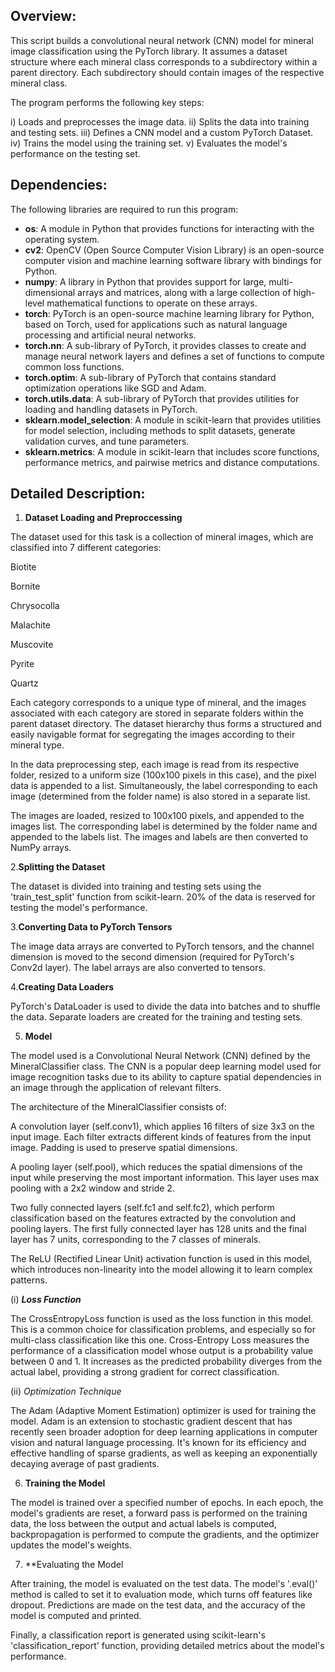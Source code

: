 ## Overview:

This script builds a convolutional neural network (CNN) model for mineral image classification using the PyTorch library. It assumes a dataset structure where each mineral class corresponds to a subdirectory within a parent directory. Each subdirectory should contain images of the respective mineral class. 

The program performs the following key steps:

i) Loads and preprocesses the image data.
ii) Splits the data into training and testing sets.
iii) Defines a CNN model and a custom PyTorch Dataset.
iv) Trains the model using the training set.
v) Evaluates the model's performance on the testing set.

## Dependencies:

The following libraries are required to run this program:

- **os**: A module in Python that provides functions for interacting with the operating system.
- **cv2**: OpenCV (Open Source Computer Vision Library) is an open-source computer vision and machine learning software library with bindings for Python.
- **numpy**: A library in Python that provides support for large, multi-dimensional arrays and matrices, along with a large collection of high-level mathematical functions to operate on these arrays.
- **torch**: PyTorch is an open-source machine learning library for Python, based on Torch, used for applications such as natural language processing and artificial neural networks.
- **torch.nn**: A sub-library of PyTorch, it provides classes to create and manage neural network layers and defines a set of functions to compute common loss functions.
- **torch.optim**: A sub-library of PyTorch that contains standard optimization operations like SGD and Adam.
- **torch.utils.data**: A sub-library of PyTorch that provides utilities for loading and handling datasets in PyTorch.
- **sklearn.model_selection**: A module in scikit-learn that provides utilities for model selection, including methods to split datasets, generate validation curves, and tune parameters.
- **sklearn.metrics**: A module in scikit-learn that includes score functions, performance metrics, and pairwise metrics and distance computations.


## Detailed Description:

1. **Dataset Loading and Preproccessing**

The dataset used for this task is a collection of mineral images, which are classified into 7 different categories:

Biotite

Bornite

Chrysocolla

Malachite

Muscovite

Pyrite

Quartz

Each category corresponds to a unique type of mineral, and the images associated with each category are stored in separate folders within the parent dataset directory. The dataset hierarchy thus forms a structured and easily navigable format for segregating the images according to their mineral type.

In the data preprocessing step, each image is read from its respective folder, resized to a uniform size (100x100 pixels in this case), and the pixel data is appended to a list. Simultaneously, the label corresponding to each image (determined from the folder name) is also stored in a separate list.

The images are loaded, resized to 100x100 pixels, and appended to the images list. The corresponding label is determined by the folder name and appended to the labels list. The images and labels are then converted to NumPy arrays.

2.**Splitting the Dataset**

The dataset is divided into training and testing sets using the 'train_test_split' function from scikit-learn. 20% of the data is reserved for testing the model's performance.

3.**Converting Data to PyTorch Tensors**

The image data arrays are converted to PyTorch tensors, and the channel dimension is moved to the second dimension (required for PyTorch's Conv2d layer). The label arrays are also converted to tensors.

4.**Creating Data Loaders**

PyTorch's DataLoader is used to divide the data into batches and to shuffle the data. Separate loaders are created for the training and testing sets.

5. **Model**

The model used is a Convolutional Neural Network (CNN) defined by the MineralClassifier class. The CNN is a popular deep learning model used for image recognition tasks due to its ability to capture spatial dependencies in an image through the application of relevant filters.

The architecture of the MineralClassifier consists of:

A convolution layer (self.conv1), which applies 16 filters of size 3x3 on the input image. Each filter extracts different kinds of features from the input image. Padding is used to preserve spatial dimensions.

A pooling layer (self.pool), which reduces the spatial dimensions of the input while preserving the most important information. This layer uses max pooling with a 2x2 window and stride 2.

Two fully connected layers (self.fc1 and self.fc2), which perform classification based on the features extracted by the convolution and pooling layers. The first fully connected layer has 128 units and the final layer has 7 units, corresponding to the 7 classes of minerals.

The ReLU (Rectified Linear Unit) activation function is used in this model, which introduces non-linearity into the model allowing it to learn complex patterns.

(i) ***Loss Function***

The CrossEntropyLoss function is used as the loss function in this model. This is a common choice for classification problems, and especially so for multi-class classification like this one. Cross-Entropy Loss measures the performance of a classification model whose output is a probability value between 0 and 1. It increases as the predicted probability diverges from the actual label, providing a strong gradient for correct classification.

(ii) *Optimization Technique*

The Adam (Adaptive Moment Estimation) optimizer is used for training the model. Adam is an extension to stochastic gradient descent that has recently seen broader adoption for deep learning applications in computer vision and natural language processing. It's known for its efficiency and effective handling of sparse gradients, as well as keeping an exponentially decaying average of past gradients.

6. **Training the Model**

The model is trained over a specified number of epochs. In each epoch, the model's gradients are reset, a forward pass is performed on the training data, the loss between the output and actual labels is computed, backpropagation is performed to compute the gradients, and the optimizer updates the model's weights.

7. **Evaluating the Model

After training, the model is evaluated on the test data. The model's '.eval()' method is called to set it to evaluation mode, which turns off features like dropout. Predictions are made on the test data, and the accuracy of the model is computed and printed.


Finally, a classification report is generated using scikit-learn's 'classification_report' function, providing detailed metrics about the model's performance.
